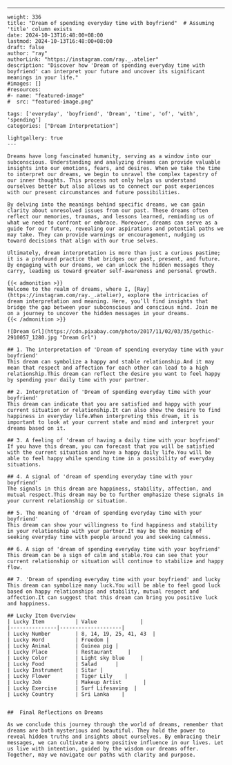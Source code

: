 ---
    weight: 336
    title: "Dream of spending everyday time with boyfriend"  # Assuming 'title' column exists
    date: 2024-10-13T16:48:00+08:00
    lastmod: 2024-10-13T16:48:00+08:00
    draft: false
    author: "ray"
    authorLink: "https://instagram.com/ray._.atelier"
    description: "Discover how 'Dream of spending everyday time with boyfriend' can interpret your future and uncover its significant meanings in your life."
    #images: []
    #resources:
    #- name: "featured-image"
    #  src: "featured-image.png"
    
    tags: ['everyday', 'boyfriend', 'Dream', 'time', 'of', 'with', 'spending']
    categories: ["Dream Interpretation"]
    
    lightgallery: true
    ---
    
    Dreams have long fascinated humanity, serving as a window into our subconscious. Understanding and analyzing dreams can provide valuable insights into our emotions, fears, and desires. When we take the time to interpret our dreams, we begin to unravel the complex tapestry of our inner thoughts. This process not only helps us understand ourselves better but also allows us to connect our past experiences with our present circumstances and future possibilities.
    
    By delving into the meanings behind specific dreams, we can gain clarity about unresolved issues from our past. These dreams often reflect our memories, traumas, and lessons learned, reminding us of what we need to confront or embrace. Moreover, dreams can serve as a guide for our future, revealing our aspirations and potential paths we may take. They can provide warnings or encouragement, nudging us toward decisions that align with our true selves.
    
    Ultimately, dream interpretation is more than just a curious pastime; it is a profound practice that bridges our past, present, and future. By engaging with our dreams, we can unlock the hidden messages they carry, leading us toward greater self-awareness and personal growth.
    
    {{< admonition >}}
    Welcome to the realm of dreams, where I, [Ray](https://instagram.com/ray._.atelier), explore the intricacies of dream interpretation and meaning. Here, you’ll find insights that bridge the gap between your subconscious and conscious mind. Join me on a journey to uncover the hidden messages in your dreams.
    {{< /admonition >}}
    
    ![Dream Grl](https://cdn.pixabay.com/photo/2017/11/02/03/35/gothic-2910057_1280.jpg "Dream Grl")
    
    ## 1. The interpretation of 'Dream of spending everyday time with your boyfriend'
    This dream can symbolize a happy and stable relationship.And it may mean that respect and affection for each other can lead to a high relationship.This dream can reflect the desire you want to feel happy by spending your daily time with your partner.
    
    ## 2. Interpretation of 'Dream of spending everyday time with your boyfriend'
    This dream can indicate that you are satisfied and happy with your current situation or relationship.It can also show the desire to find happiness in everyday life.When interpreting this dream, it is important to look at your current state and mind and interpret your dreams based on it.
    
    ## 3. A feeling of 'dream of having a daily time with your boyfriend'
    If you have this dream, you can forecast that you will be satisfied with the current situation and have a happy daily life.You will be able to feel happy while spending time in a possibility of everyday situations.
    
    ## 4. A signal of 'dream of spending everyday time with your boyfriend'
    The signals in this dream are happiness, stability, affection, and mutual respect.This dream may be to further emphasize these signals in your current relationship or situation.
    
    ## 5. The meaning of 'dream of spending everyday time with your boyfriend'
    This dream can show your willingness to find happiness and stability in your relationship with your partner.It may be the meaning of seeking everyday time with people around you and seeking calmness.
    
    ## 6. A sign of 'dream of spending everyday time with your boyfriend'
    This dream can be a sign of calm and stable.You can see that your current relationship or situation will continue to stabilize and happy flow.
    
    ## 7. 'Dream of spending everyday time with your boyfriend' and lucky
    This dream can symbolize many luck.You will be able to feel good luck based on happy relationships and stability, mutual respect and affection.It can suggest that this dream can bring you positive luck and happiness.
    
    ## Lucky Item Overview
    | Lucky Item          | Value              |
    |---------------|--------------------|
    | Lucky Number        | 8, 14, 19, 25, 41, 43  |
    | Lucky Word          | Freedom |
    | Lucky Animal        | Guinea pig |
    | Lucky Place         | Restaurant     |
    | Lucky Color         | Light sky blue     |
    | Lucky Food          | Salad      |
    | Lucky Instrument    | Sitar |
    | Lucky Flower        | Tiger Lily    |
    | Lucky Job           | Makeup Artist       |
    | Lucky Exercise      | Surf Lifesaving  |
    | Lucky Country       | Sri Lanka    |
    
    
    ##  Final Reflections on Dreams
    
    As we conclude this journey through the world of dreams, remember that dreams are both mysterious and beautiful. They hold the power to reveal hidden truths and insights about ourselves. By embracing their messages, we can cultivate a more positive influence in our lives. Let us live with intention, guided by the wisdom our dreams offer. Together, may we navigate our paths with clarity and purpose.
    